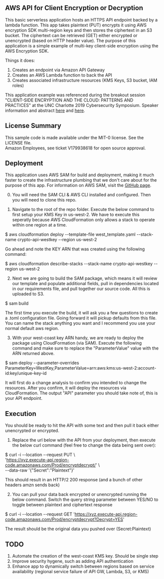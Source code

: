 ## AWS API for Client Encryption or Decryption
This basic serverless application hosts an HTTPS API endpoint backed by a lambda function.  This app takes plaintext (PUT) encrypts it using AWS encryption SDK multi-region keys and then stores the ciphertext in an S3 bucket.  The ciphertext can be retrieved (GET) either encrypted or unencrypted (based on HTTP header value).  The purpose of this application is a simple example of multi-key client-side encryption using the AWS Encryption SDK.

Things it does: 
1. Creates an endpoint via Amazon API Gateway
2. Creates an AWS Lambda function to back the API
3. Creates associated infrastructure resources (KMS Keys, S3 bucket, IAM roles)

This application example was referenced during the breakout session "CLIENT-SIDE ENCRYPTION AND THE CLOUD: PATTERNS AND PRACTICES" at the UNC Charlotte 2019 Cybersecurity Symposium.
Speaker information and abstract [here](https://cybersecuritysymposium.uncc.edu/speaker/andrew-shortt) and [here](https://cybersecuritysymposium.uncc.edu/speaker/kenneth-jackson).


## License Summary
This sample code is made available under the MIT-0 license. See the LICENSE file.  
Amazon Employees, see ticket V179938618 for open source approval.


## Deployment
This application uses AWS SAM for build and deployment, making it much faster to create the infrastructure plumbing that we don't care about for the purpose of this app. For information on AWS SAM, visit the [GitHub page](https://github.com/awslabs/serverless-application-model).

0. You will need the SAM CLI & AWS CLI installed and configured. Then you will need to clone this repo.

1. Navigate to the root of the repo folder. Execute the below command to first setup your KMS Key in us-west-2. We have to execute this seperatly because AWS CloudFormation only allows a stack to operate within one region at a time. 

$ aws cloudformation deploy --template-file west_template.yaml --stack-name crypto-api-westkey --region us-west-2

Go ahead and note the KEY ARN that was created using the following command:

$ aws cloudformation describe-stacks --stack-name crypto-api-westkey --region us-west-2

2. Next we are going to build the SAM package, which means it will review our template and populate additional fields, pull in dependencies located in our requirements file, and pull together our source code. All this is uploaded to S3.

$ sam build

The first time you execute the build, it will ask you a few questions to create a .toml configuration file. Going forward it will pickup defaults from this file. You can name the stack anything you want and I recommend you use your normal default aws region.

3. With your west-coast key ARN handy, we are ready to deploy the package using CloudFormation (via SAM). Execute the following command and make sure to replace the "ParameterValue" value with the ARN returned above.
 
$ sam deploy --parameter-overrides ParameterKey=WestKey,ParameterValue=arn:aws:kms:us-west-2:account-id:key/unique-key-id  

It will first do a change analysis to confirm you intended to change the resources. After you confirm, it will deploy the resources via CloudFormation. The output "API" parameter you should take note of, this is your API endpoint.

## Execution

You should be ready to hit the API with some text and then pull it back either unencrypted or encrypted.

1. Replace the url below with the API from your deployment, then execute the below curl command (feel free to change the data being sent over):

$ curl -i --location --request PUT \  
'https://xyz.execute-api.region-code.amazonaws.com/Prod/encryptdecrypt/' \  
--data-raw '{"Secret":"Plaintext"}'

This should result in an HTTP/2 200 response (and a bunch of other headers amzn sends back)

2. You can pull your data back encrypted or unencrypted running the below command. Switch the query string parameter between YES/NO to toggle between plaintext and ciphertext response

$ curl -i --location --request GET 'https://xyz.execute-api.region-code.amazonaws.com/Prod/encryptdecrypt?Decrypt=YES'

The result should be the original data you pushed over (Secret:Plaintext)

## TODO

1. Automate the creation of the west-coast KMS key. Should be single step
2. Improve security hygene, such as adding API authentication
3. Enhance app to dynamically switch between regions based on service availability (regional service failure of API GW, Lambda, S3, or KMS)
